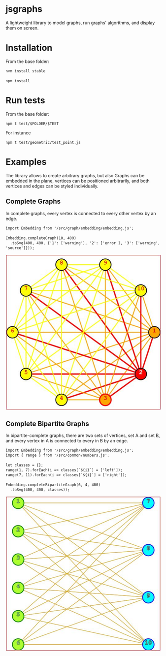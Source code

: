 # jsgraphs
A lightweight library to model graphs, run graphs' algorithms, and display them on screen.

# Installation

From the base folder:

```
nvm install stable

npm install
```


# Run tests

From the base folder:

```
npm t test/$FOLDER/$TEST
```

For instance

```
npm t test/geometric/test_point.js
```

# Examples

The library allows to create arbitrary graphs, but also 
Graphs can be embedded in the plane, vertices can be positioned arbitrarily, and both vertices and edges can be styled individually.  

## Complete Graphs
In complete graphs, every vertex is connected to every other vertex by an edge.

```
import Embedding from '/src/graph/embedding/embedding.js';

Embedding.completeGraph(10, 400)
  .toSvg(400, 400, {'1': ['warning'], '2': ['error'], '3': ['warning', 'source']}));
```

![Complete Graph](readme/complete.jpg)


## Complete Bipartite Graphs

In bipartite-complete graphs, there are two sets of vertices, set A and set B, and every vertex in A is connected to every in B by an edge.

```
import Embedding from '/src/graph/embedding/embedding.js';
import { range } from '/src/common/numbers.js';

let classes = {};
range(1, 7).forEach(i => classes[`${i}`] = ['left']);
range(7, 11).forEach(i => classes[`${i}`] = ['right']);

Embedding.completeBipartiteGraph(6, 4, 400)
  .toSvg(400, 400, classes));
```

![Bipartite Complete Graph](readme/bipartite_complete.jpg)